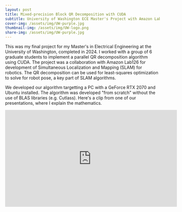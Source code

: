 ```yaml
---
layout: post
title: Mixed-precision Block QR Decomposition with CUDA
subtitle: University of Washington ECE Master's Project with Amazon Lab126
cover-img: /assets/img/UW-purple.jpg
thumbnail-img: /assets/img/UW-logo.png
share-img: /assets/img/UW-purple.jpg
---
```


This was my final project for my Master's in Electrical Engineering at the University of Washington, completed in 2024. I worked with a group of 6 graduate students to implement a parallel QR decomposition algorithm using CUDA. The project was a collaboration with Amazon Lab126 for development of Simultaneous Localization and Mapping (SLAM) for robotics. The QR decomposition can be used for least-squares optimization to solve for robot pose, a key part of SLAM algorithms.

We developed our algorithm targetting a PC with a GeForce RTX 2070 and Ubuntu installed. The algorithm was developed "from scratch" without the use of BLAS libraries (e.g. Cutlass). Here's a clip from one of our presentations, where I explain the mathematics.

<iframe width="560" height="315" src="https://www.youtube.com/embed/xfnWfB8IjI4?si=5o4oonn5AJcG-vv7" title="YouTube video player" frameborder="0" allow="accelerometer; autoplay; clipboard-write; encrypted-media; gyroscope; picture-in-picture; web-share" referrerpolicy="strict-origin-when-cross-origin" allowfullscreen></iframe>

